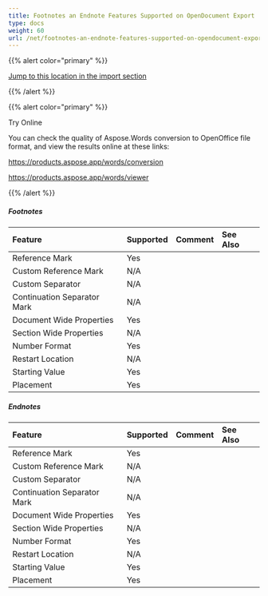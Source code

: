 ```yaml
---
title: Footnotes an Endnote Features Supported on OpenDocument Export
type: docs
weight: 60
url: /net/footnotes-an-endnote-features-supported-on-opendocument-export/
---
```


{{% alert color="primary" %}} 

[Jump to this location in the import section](/words/net/footnotes-an-endnote-features-supported-on-opendocument-import/)

{{% /alert %}} 

{{% alert color="primary" %}} 

Try Online

You can check the quality of Aspose.Words conversion to OpenOffice file format, and view the results online at these links:

<https://products.aspose.app/words/conversion>

<https://products.aspose.app/words/viewer>

{{% /alert %}} 


##### **Footnotes**

|**Feature**|**Supported**|**Comment**|**See Also**|
| :- | :- | :- | :- |
|Reference Mark|Yes| | |
|Custom Reference Mark|N/A| | |
|Custom Separator|N/A| | |
|Continuation Separator Mark|N/A| | |
|Document Wide Properties|Yes| | |
|Section Wide Properties|N/A| | |
|Number Format|Yes| | |
|Restart Location|N/A| | |
|Starting Value|Yes| | |
|Placement|Yes| | |

##### **Endnotes**

|**Feature**|**Supported**|**Comment**|**See Also**|
| :- | :- | :- | :- |
|Reference Mark|Yes| | |
|Custom Reference Mark|N/A| | |
|Custom Separator|N/A| | |
|Continuation Separator Mark|N/A| | |
|Document Wide Properties|Yes| | |
|Section Wide Properties|N/A| | |
|Number Format|Yes| | |
|Restart Location|N/A| | |
|Starting Value|Yes| | |
|Placement|Yes| | |

